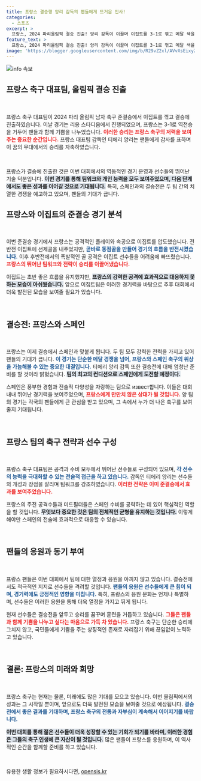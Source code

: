 ```yaml
---
title: 프랑스 결승행 앙리 감독의 팬들에게 뜨거운 인사!
categories:
  - 스포츠
excerpt: >
  프랑스, 2024 파리올림픽 결승 진출! 앙리 감독이 이끌며 이집트를 3-1로 꺾고 메달 색을 놓고 스페인과 맞대결한다. 과연 금빛 메달은 누구에게?
feature_text: >
  프랑스, 2024 파리올림픽 결승 진출! 앙리 감독이 이끌며 이집트를 3-1로 꺾고 메달 색을 놓고 스페인과 맞대결한다. 과연 금빛 메달은 누구에게?
image: 'https://blogger.googleusercontent.com/img/b/R29vZ2xl/AVvXsEixyZcFfHzMRdzZMjFBmAUKJYCLCGyLL1o632UiGVXcaFdKo_bkvkuCioo0uUKlGfBVcT3P84aROyZIXSBEx3Aw5nCQ3pTgDom1WDC4m8eifvWiAmWEEVb4x6G_l8C0QH225ldMjyaFvpxGEBGNO37VmDTDMHGhJPq73UglMfDca1-0aw/s1600/blogspot.png'
---
```


<p><img src="https://blogger.googleusercontent.com/img/b/R29vZ2xl/AVvXsEixyZcFfHzMRdzZMjFBmAUKJYCLCGyLL1o632UiGVXcaFdKo_bkvkuCioo0uUKlGfBVcT3P84aROyZIXSBEx3Aw5nCQ3pTgDom1WDC4m8eifvWiAmWEEVb4x6G_l8C0QH225ldMjyaFvpxGEBGNO37VmDTDMHGhJPq73UglMfDca1-0aw/s1600/blogspot.png" alt="info 속보" /></p>

<h2 data-ke-size="size26">프랑스 축구 대표팀, 올림픽 결승 진출</h2>

<p data-ke-size="size16">&nbsp;</p>

<p>프랑스 축구 대표팀이 2024 파리 올림픽 남자 축구 준결승에서 이집트를 꺾고 결승에 진출하였습니다. 이날 경기는 리옹 스타디움에서 진행되었으며, 프랑스는 3-1로 역전승을 거두어 팬들과 함께 기쁨을 나누었습니다. <b><span style="color: #ee2323;">이러한 승리는 프랑스 축구의 저력을 보여주는 중요한 순간입니다.</span></b> 프랑스 대표팀 감독인 티에리 앙리는 팬들에게 감사를 표하며 이 꿈의 무대에서의 승리를 자축하였습니다.</p>

<p data-ke-size="size16">&nbsp;</p>

<p>프랑스가 결승에 진출한 것은 이번 대회에서의 역동적인 경기 운영과 선수들의 뛰어난 기술 덕분입니다. <b><span style="background-color: #21538527;">이번 경기를 통해 팀워크와 개인 능력을 모두 보여주었으며, 다음 단계에서도 좋은 성과를 이어갈 것으로 기대됩니다.</span></b> 특히, 스페인과의 결승전은 두 팀 간의 치열한 경쟁을 예고하고 있으며, 팬들의 기대가 큽니다. </p>

<h2 data-ke-size="size26">프랑스와 이집트의 준결승 경기 분석</h2>

<p data-ke-size="size16">&nbsp;</p>

<p>이번 준결승 경기에서 프랑스는 공격적인 플레이와 속공으로 이집트를 압도했습니다. 전반전 이집트에 선제골을 내주었지만, <b><span style="color: #1a5490;">곧바로 동점골을 만들어 경기의 흐름을 반전시켰습니다.</span></b> 이후 후반전에서의 폭발적인 골 공격은 이집트 선수들을 어려움에 빠뜨렸습니다. <b><span style="color: #ee2323;">프랑스의 뛰어난 팀워크와 전략이 승리를 이끌어냈습니다.</span></b></p>

<p>이집트는 초반 좋은 흐름을 유지했지만, <b><span style="background-color: #21538527;">프랑스의 강력한 공격에 효과적으로 대응하지 못하는 모습이 아쉬웠습니다.</span></b> 앞으로 이집트팀은 이러한 경기력을 바탕으로 추후 대회에서 더욱 발전된 모습을 보여줄 필요가 있습니다.</p>

<p data-ke-size="size16">&nbsp;</p>

<h2 data-ke-size="size26">결승전: 프랑스와 스페인</h2>

<p data-ke-size="size16">&nbsp;</p>

<p>프랑스는 이제 결승에서 스페인과 맞붙게 됩니다. 두 팀 모두 강력한 전력을 가지고 있어 팬들의 기대가 큽니다. <b><span style="color: #1a5490;">이 경기는 단순한 메달 경쟁을 넘어, 프랑스와 스페인 축구의 위상을 가늠해볼 수 있는 중요한 대결입니다.</span></b> 티에리 앙리 감독 또한 결승전에 대해 엄청난 준비를 할 것이라 밝혔습니다. <b><span style="background-color: #21538527;">팀의 최고의 컨디션으로 스페인에게 도전할 예정이다.</span></b></p>

<p>스페인은 풍부한 경험과 전술적 다양성을 자랑하는 팀으로 извест합니다. 이들은 대회 내내 뛰어난 경기력을 보여주었으며, <b><span style="color: #ee2323;">프랑스에게 만만치 않은 상대가 될 것입니다.</span></b> 양 팀의 경기는 각국의 팬들에게 큰 관심을 받고 있으며, 그 속에서 누가 더 나은 축구를 보여줄지 기대됩니다.</p>

<p data-ke-size="size16">&nbsp;</p>

<h2 data-ke-size="size26">프랑스 팀의 축구 전략과 선수 구성</h2>

<p data-ke-size="size16">&nbsp;</p>

<p>프랑스 축구 대표팀은 공격과 수비 모두에서 뛰어난 선수들로 구성되어 있으며, <b><span style="color: #1a5490;">각 선수의 능력을 극대화할 수 있는 전술적 접근을 하고 있습니다.</span></b> 감독인 티에리 앙리는 선수들의 개성과 장점을 살리며 팀워크를 강조하였습니다. <b><span style="color: #ee2323;">이러한 전략은 이미 준결승에서 효과를 보여주었습니다.</span></b></p>

<p>프랑스의 주전 공격수들과 미드필더들은 스페인 수비를 공략하는 데 있어 핵심적인 역할을 할 것입니다. <b><span style="background-color: #21538527;">무엇보다 중요한 것은 팀의 전체적인 균형을 유지하는 것입니다.</span></b> 이렇게 해야만 스페인의 전술에 효과적으로 대응할 수 있습니다.</p>

<p data-ke-size="size16">&nbsp;</p>

<h2 data-ke-size="size26">팬들의 응원과 동기 부여</h2>

<p data-ke-size="size16">&nbsp;</p>

<p>프랑스 팬들은 이번 대회에서 팀에 대한 열정과 응원을 아끼지 않고 있습니다. 결승전에서도 적극적인 지지로 선수들을 격려할 것입니다. <b><span style="color: #1a5490;">팬들의 응원은 선수들에게 큰 힘이 되며, 경기력에도 긍정적인 영향을 미칩니다.</span></b> 특히, 프랑스의 응원 문화는 언제나 특별하며, 선수들은 이러한 응원을 통해 더욱 열정을 가지고 뛰게 됩니다.</p>

<p>현재 선수들은 결승전을 앞두고 승리를 꿈꾸며 훈련을 거듭하고 있습니다. <b><span style="color: #ee2323;">그들은 팬들과 함께 기쁨을 나누고 싶다는 마음으로 가득 차 있습니다.</span></b> 프랑스 축구는 단순한 승리에 그치지 않고, 국민들에게 기쁨을 주는 상징적인 존재로 자리잡기 위해 끊임없이 노력하고 있습니다.</p>

<p data-ke-size="size16">&nbsp;</p>

<h2 data-ke-size="size26">결론: 프랑스의 미래와 희망</h2>

<p data-ke-size="size16">&nbsp;</p>

<p>프랑스 축구는 현재는 물론, 미래에도 많은 기대를 모으고 있습니다. 이번 올림픽에서의 성과는 그 시작일 뿐이며, 앞으로도 더욱 발전된 모습을 보여줄 것으로 예상됩니다. <b><span style="color: #1a5490;">결승전에서 좋은 결과를 기대하며, 프랑스 축구의 전통과 자부심이 계속해서 이어지기를 바랍니다.</span></b>  </p>

<p><b><span style="background-color: #21538527;">이번 대회를 통해 젊은 선수들이 더욱 성장할 수 있는 기회가 되기를 바라며, 이러한 경험은 그들의 축구 인생에 큰 자산이 될 것입니다.</span></b> 많은 팬들이 프랑스를 응원하며, 이 역사적인 순간을 함께할 준비를 하고 있습니다. </p>

<p data-ke-size="size16">&nbsp;</p>
유용한 생활 정보가 필요하시다면, <a href="https://opensis.kr" rel="dofollow">opensis.kr</a>


